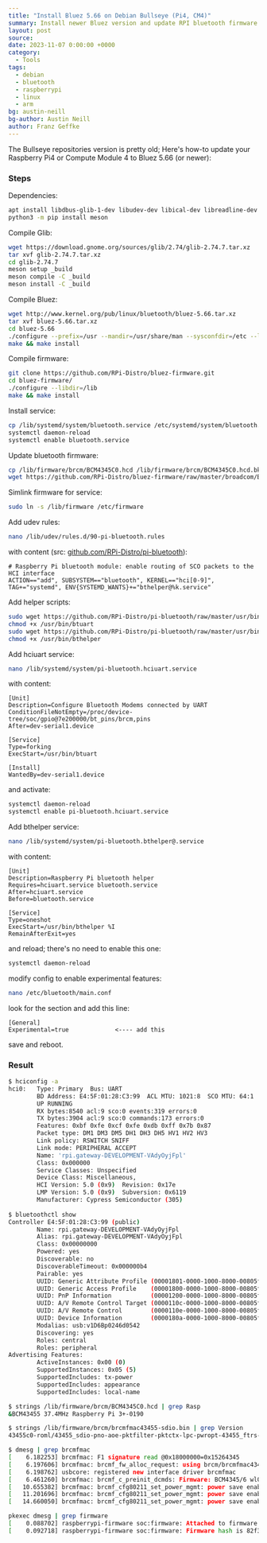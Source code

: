 ```yaml
---
title: "Install Bluez 5.66 on Debian Bullseye (Pi4, CM4)"
summary: Install newer Bluez version and update RPI bluetooth firmware
layout: post
source:
date: 2023-11-07 0:00:00 +0000
category:
  - Tools
tags:
  - debian
  - bluetooth
  - raspberrypi
  - linux
  - arm
bg: austin-neill
bg-author: Austin Neill
author: Franz Geffke
---
```


The Bullseye repositories version is pretty old; Here's how-to update your Raspberry Pi4 or Compute Module 4 to Bluez 5.66 (or newer):

### Steps

Dependencies:

```bash
apt install libdbus-glib-1-dev libudev-dev libical-dev libreadline-dev 
python3 -m pip install meson
```

Compile Glib:

```bash
wget https://download.gnome.org/sources/glib/2.74/glib-2.74.7.tar.xz
tar xvf glib-2.74.7.tar.xz
cd glib-2.74.7
meson setup _build  
meson compile -C _build
meson install -C _build 
```

Compile Bluez:

```bash
wget http://www.kernel.org/pub/linux/bluetooth/bluez-5.66.tar.xz
tar xvf bluez-5.66.tar.xz
cd bluez-5.66
./configure --prefix=/usr --mandir=/usr/share/man --sysconfdir=/etc --localstatedir=/var --enable-testing --enable-experimental --enable-deprecated
make && make install
```

Compile firmware:

```bash
git clone https://github.com/RPi-Distro/bluez-firmware.git
cd bluez-firmware/
./configure --libdir=/lib
make && make install
```

Install service:

```bash
cp /lib/systemd/system/bluetooth.service /etc/systemd/system/bluetooth.service
systemctl daemon-reload
systemctl enable bluetooth.service
```

Update bluetooth firmware:

```bash
cp /lib/firmware/brcm/BCM4345C0.hcd /lib/firmware/brcm/BCM4345C0.hcd.bk
wget https://github.com/RPi-Distro/bluez-firmware/raw/master/broadcom/BCM4345C0.hcd -O /lib/firmware/brcm/BCM4345C0.hcd
```

Simlink firmware for service:

```bash
sudo ln -s /lib/firmware /etc/firmware
```

Add udev rules:

```bash
nano /lib/udev/rules.d/90-pi-bluetooth.rules
```

with content (src: [github.com/RPi-Distro/pi-bluetooth](https://github.com/RPi-Distro/pi-bluetooth/blob/master/lib/udev/rules.d/90-pi-bluetooth.rules)):

```
# Raspberry Pi bluetooth module: enable routing of SCO packets to the HCI interface
ACTION=="add", SUBSYSTEM=="bluetooth", KERNEL=="hci[0-9]", TAG+="systemd", ENV{SYSTEMD_WANTS}+="bthelper@%k.service"
```

Add helper scripts:

```bash
sudo wget https://github.com/RPi-Distro/pi-bluetooth/raw/master/usr/bin/btuart -O /usr/bin/btuart
chmod +x /usr/bin/btuart
sudo wget https://github.com/RPi-Distro/pi-bluetooth/raw/master/usr/bin/bthelper -O /usr/bin/bthelper
chmod +x /usr/bin/bthelper
```

Add hciuart service:

```bash
nano /lib/systemd/system/pi-bluetooth.hciuart.service
```

with content:

```
[Unit]
Description=Configure Bluetooth Modems connected by UART
ConditionFileNotEmpty=/proc/device-tree/soc/gpio@7e200000/bt_pins/brcm,pins
After=dev-serial1.device

[Service]
Type=forking
ExecStart=/usr/bin/btuart

[Install]
WantedBy=dev-serial1.device
```

and activate:

```bash
systemctl daemon-reload
systemctl enable pi-bluetooth.hciuart.service
```

Add bthelper service:

```bash
nano /lib/systemd/system/pi-bluetooth.bthelper@.service
```

with content:

```
[Unit]
Description=Raspberry Pi bluetooth helper
Requires=hciuart.service bluetooth.service
After=hciuart.service
Before=bluetooth.service

[Service]
Type=oneshot
ExecStart=/usr/bin/bthelper %I
RemainAfterExit=yes
```

and reload; there's no need to enable this one:

```bash
systemctl daemon-reload
```

modify config to enable experimental features:

```bash
nano /etc/bluetooth/main.conf
```

look for the section and add this line:

```
[General]
Experimental=true             <---- add this
```

save and reboot.

### Result

```bash
$ hciconfig -a
hci0:   Type: Primary  Bus: UART
        BD Address: E4:5F:01:28:C3:99  ACL MTU: 1021:8  SCO MTU: 64:1
        UP RUNNING 
        RX bytes:8540 acl:9 sco:0 events:319 errors:0
        TX bytes:3904 acl:9 sco:0 commands:173 errors:0
        Features: 0xbf 0xfe 0xcf 0xfe 0xdb 0xff 0x7b 0x87
        Packet type: DM1 DM3 DM5 DH1 DH3 DH5 HV1 HV2 HV3 
        Link policy: RSWITCH SNIFF 
        Link mode: PERIPHERAL ACCEPT 
        Name: 'rpi.gateway-DEVELOPMENT-VAdyOyjFpl'
        Class: 0x000000
        Service Classes: Unspecified
        Device Class: Miscellaneous, 
        HCI Version: 5.0 (0x9)  Revision: 0x17e
        LMP Version: 5.0 (0x9)  Subversion: 0x6119
        Manufacturer: Cypress Semiconductor (305)
 
$ bluetoothctl show
Controller E4:5F:01:28:C3:99 (public)
        Name: rpi.gateway-DEVELOPMENT-VAdyOyjFpl
        Alias: rpi.gateway-DEVELOPMENT-VAdyOyjFpl
        Class: 0x00000000
        Powered: yes
        Discoverable: no
        DiscoverableTimeout: 0x000000b4
        Pairable: yes
        UUID: Generic Attribute Profile (00001801-0000-1000-8000-00805f9b34fb)
        UUID: Generic Access Profile    (00001800-0000-1000-8000-00805f9b34fb)
        UUID: PnP Information           (00001200-0000-1000-8000-00805f9b34fb)
        UUID: A/V Remote Control Target (0000110c-0000-1000-8000-00805f9b34fb)
        UUID: A/V Remote Control        (0000110e-0000-1000-8000-00805f9b34fb)
        UUID: Device Information        (0000180a-0000-1000-8000-00805f9b34fb)
        Modalias: usb:v1D6Bp0246d0542
        Discovering: yes
        Roles: central
        Roles: peripheral
Advertising Features:
        ActiveInstances: 0x00 (0)
        SupportedInstances: 0x05 (5)
        SupportedIncludes: tx-power
        SupportedIncludes: appearance
        SupportedIncludes: local-name

$ strings /lib/firmware/brcm/BCM4345C0.hcd | grep Rasp
&BCM43455 37.4MHz Raspberry Pi 3+-0190

$ strings /lib/firmware/brcm/brcmfmac43455-sdio.bin | grep Version
43455c0-roml/43455_sdio-pno-aoe-pktfilter-pktctx-lpc-pwropt-43455_ftrs-wfds-mfp-dfsradar-wowlpf-idsup-idauth-noclminc-clm_min-obss-obssdump-swdiv Version: 7.45.241 (1a2f2fa CY) CRC: 959ad1c7 Date: Mon 2021-11-01 00:40:29 PDT Ucode Ver: 1043.2164 FWID 01-703fd60

$ dmesg | grep brcmfmac
[    6.182253] brcmfmac: F1 signature read @0x18000000=0x15264345
[    6.197606] brcmfmac: brcmf_fw_alloc_request: using brcm/brcmfmac43455-sdio for chip BCM4345/6
[    6.198762] usbcore: registered new interface driver brcmfmac
[    6.461260] brcmfmac: brcmf_c_preinit_dcmds: Firmware: BCM4345/6 wl0: Nov  1 2021 00:37:25 version 7.45.241 (1a2f2fa CY) FWID 01-703fd60
[   10.655382] brcmfmac: brcmf_cfg80211_set_power_mgmt: power save enabled
[   11.201696] brcmfmac: brcmf_cfg80211_set_power_mgmt: power save enabled
[   14.660050] brcmfmac: brcmf_cfg80211_set_power_mgmt: power save enabled

pkexec dmesg | grep firmware 
[    0.088702] raspberrypi-firmware soc:firmware: Attached to firmware from 2023-03-17T10:50:39, variant start
[    0.092718] raspberrypi-firmware soc:firmware: Firmware hash is 82f3750a65fadae9a38077e3c2e217ad158c8d54
```
